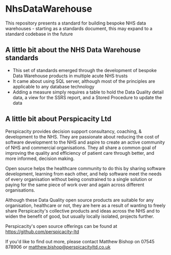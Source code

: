 # NhsDataWarehouse
This repository presents a standard for building bespoke NHS data warehouses - starting as a standards document, this may expand to a standard codebase in the future

## A little bit about the NHS Data Warehouse standards
* This set of standards emerged through the development of bespoke Data Warehouse products in multiple acute NHS trusts
* It came about using SQL server, although most of the principles are applicable to any database technology
* Adding a measure simply requires a table to hold the Data Quality detail data, a view for the SSRS report, and a Stored Procedure to update the data

## A little bit about Perspicacity Ltd
Perspicacity provides decision support consultancy, coaching, & development to the NHS. They are passionate about reducing the cost of software development to the NHS and aspire to create an active community of NHS and commercial organisations. They all share a common goal of improving the quality and efficiency of patient care through better, and more informed, decision making.

Open source helps the healthcare community to do this by sharing software development, learning from each other, and help software meet the needs of every organisation without being constrained to a single solution or paying for the same piece of work over and again across different organisations.

Although these Data Quality open source products are suitable for any organisation, healthcare or not, they are here as a result of wanting to freely share Perspicacity's collective products and ideas across the NHS and to widen the benefit of good, but usually locally isolated, projects further.

Perspicacity's open source offerings can be found at https://github.com/perspicacity-ltd

If you'd like to find out more, please contact Matthew Bishop on 07545 878906 or matthew.bishop@perspicacityltd.co.uk

